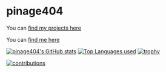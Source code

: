 <!--
### Hi there 👋

**pinage404/pinage404** is a ✨ _special_ ✨ repository because its `README.md` (this file) appears on your GitHub profile.

Here are some ideas to get you started:

- 🔭 I’m currently working on ...
- 🌱 I’m currently learning ...
- 👯 I’m looking to collaborate on ...
- 🤔 I’m looking for help with ...
- 💬 Ask me about ...
- 📫 How to reach me: ...
- 😄 Pronouns: ...
- ⚡ Fun fact: ...
-->
# pinage404

You can [find my projects here](https://pinage404.gitlab.io)

You can [find me here](https://wheretofind.me/@pinage404)

[![pinage404's GitHub stats](https://github-readme-stats.vercel.app/api?username=pinage404&theme=github_dark&show_icons=true&hide=stars)](https://github.com/anuraghazra/github-readme-stats)
[![Top Languages used](https://github-readme-stats.vercel.app/api/top-langs/?username=pinage404&theme=github_dark&layout=compact)](https://github.com/anuraghazra/github-readme-stats)
[![trophy](https://github-profile-trophy.vercel.app/?username=pinage404&theme=darkhub)](https://github.com/ryo-ma/github-profile-trophy)

[![contributions](https://contribution.oooo.so/_/pinage404?chart=3dbar&gap=0.6&scale=2&gradient=true&animation=mess&animation_duration=2&format=svg&weeks=50&theme=blue&widget_size=small&dark=true)](https://contribution.oooo.so)
